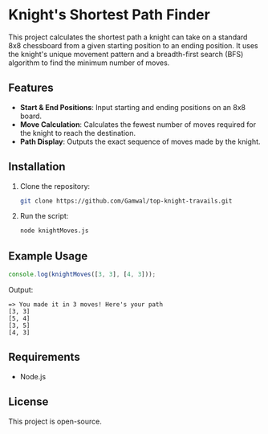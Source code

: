 # Knight's Shortest Path Finder

This project calculates the shortest path a knight can take on a standard 8x8 chessboard from a given starting position to an ending position. It uses the knight's unique movement pattern and a breadth-first search (BFS) algorithm to find the minimum number of moves.

## Features

- **Start & End Positions**: Input starting and ending positions on an 8x8 board.
- **Move Calculation**: Calculates the fewest number of moves required for the knight to reach the destination.
- **Path Display**: Outputs the exact sequence of moves made by the knight.

## Installation

1. Clone the repository:
   ```bash
   git clone https://github.com/Gamwal/top-knight-travails.git
   ```
2. Run the script:
   ```bash
   node knightMoves.js
   ```

## Example Usage

```javascript
console.log(knightMoves([3, 3], [4, 3]));
```

Output:

```
=> You made it in 3 moves! Here's your path
[3, 3]
[5, 4]
[3, 5]
[4, 3]
```

## Requirements

- Node.js

## License

This project is open-source.

